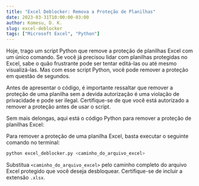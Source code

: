```yaml
---
title: "Excel Deblocker: Remova a Proteção de Planilhas"
date: 2023-03-31T10:00:00-03:00
author: Komesu, D. K.
slug: excel-deblocker
tags: ["Microsoft Excel", "Python"]
---
```


Hoje, trago um script Python que remove a proteção de planilhas Excel com um único comando. Se você já precisou lidar com planilhas protegidas no Excel, sabe o quão frustrante pode ser tentar editá-las ou até mesmo visualizá-las. Mas com esse script Python, você pode remover a proteção em questão de segundos.

Antes de apresentar o código, é importante ressaltar que remover a proteção de uma planilha sem a devida autorização é uma violação de privacidade e pode ser ilegal. Certifique-se de que você está autorizado a remover a proteção antes de usar o script.

Sem mais delongas, aqui está o código Python para remover a proteção de planilhas Excel:

<script src="https://gist.github.com/dankkom/2ad22aac736b0bdb8ce65653591bd930.js"></script>

Para remover a proteção de uma planilha Excel, basta executar o seguinte comando no terminal:

```sh
python excel_deblocker.py <caminho_do_arquivo_excel>
```

Substitua `<caminho_do_arquivo_excel>` pelo caminho completo do arquivo Excel protegido que você deseja desbloquear. Certifique-se de incluir a extensão `.xlsx`.
